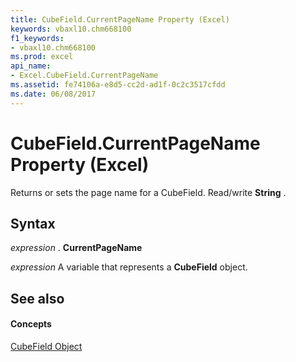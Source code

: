 ```yaml
---
title: CubeField.CurrentPageName Property (Excel)
keywords: vbaxl10.chm668100
f1_keywords:
- vbaxl10.chm668100
ms.prod: excel
api_name:
- Excel.CubeField.CurrentPageName
ms.assetid: fe74106a-e8d5-cc2d-ad1f-0c2c3517cfdd
ms.date: 06/08/2017
---
```



# CubeField.CurrentPageName Property (Excel)

Returns or sets the page name for a CubeField. Read/write **String** .


## Syntax

 _expression_ . **CurrentPageName**

 _expression_ A variable that represents a **CubeField** object.


## See also


#### Concepts


[CubeField Object](cubefield-object-excel.md)

